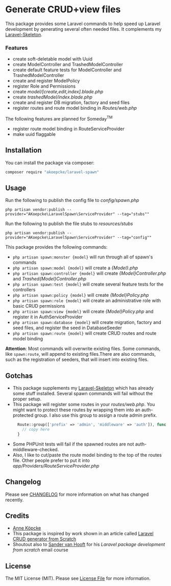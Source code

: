# Generate CRUD+view files

This package provides some Laravel commands to help speed up Laravel development by generating several often needed files.
It complements my [Laravel-Skeleton](https://github.com/akoepcke/laravel-skeleton).

### Features

- create soft-deletable model with Uuid
- create ModelController and TrashedModelController
- create default feature tests for ModelController and TrashedModelController
- create and register ModelPolicy
- register Role and Permissions
- create _model/[create,edit,index].blade.php_
- create _trashedModel/index.blade.php_
- create and register DB migration, factory and seed files
- register routes and route model binding in _Routes/web.php_

The following features are planned for Someday<sup>TM</sup>
- register route model binding in RouteServiceProvider
- make uuid flaggable

## Installation

You can install the package via composer:

```bash
composer require "akoepcke/laravel-spawn"
```

## Usage

Run the following to publish the config file to _config/spawn.php_

```php artisan vendor:publish --provider="AKoepcke\LaravelSpawn\ServiceProvider" --tag="stubs""```

Run the following to publish the file stubs to _resources/stubs_

```php artisan vendor:publish --provider="AKoepcke\LaravelSpawn\ServiceProvider" --tag="config""```

This package provides the following commands:

- ```php artisan spawn:monster {model}``` will run through all of spawn's commands
- ```php artisan spawn:model {model}``` will create a _{Model}.php_
- ```php artisan spawn:controller {model}``` will create _{Model}Controller.php_ and _Trashed{Model}Controller.php_
- ```php artisan spawn:test {model}``` will create several feature tests for the controllers
- ```php artisan spawn:policy {model}``` will create _{Model}Policy.php_
- ```php artisan spawn:role {model}``` will create an administrative role with basic CRUD permissions
- ```php artisan spawn:view {model}``` will create _{Model}Policy.php_ and register it in AuthServiceProvider
- ```php artisan spawn:database {model}``` will create migration, factory and seed files, and register the seed in DatabaseSeeder
- ```php artisan spawn:route {model}``` will create CRUD routes and route model binding

**Attention**: Most commands will overwrite existing files. Some commands, like ```spawn:route```, will append to existing files.There are also commands, such as the registration of seeders, that will insert into existing files.

## Gotchas

- This package supplements my [Laravel-Skeleton](https://github.com/akoepcke/laravel-skeleton) which has already some stuff installed.
  Several spawn commands will fail without the proper setup.
- This package will register some routes in your _routes/web.php_.
  You might want to protect these routes by wrapping them into an auth-protected group.
  I also use this group to assign a route admin prefix.
  ```php
    Route::group(['prefix' => 'admin', 'middleware' => 'auth']), function() {
      // copy here
    }
  ```
- Some PHPUnit tests will fail if the spawned routes are not auth-middleware-checked.
- Also, I like to cut/paste the route model binding to the top of the routes file.
  Other people prefer to put it into _app/Providers/RouteServiceProvider.php_

## Changelog

Please see [CHANGELOG](CHANGELOG.md) for more information on what has changed recently.

## Credits

- [Anne Köpcke](https://github.com/akoepcke)
- This package is inspired by work shown in an article called [Laravel CRUD generator from Scratch](https://medium.com/@devlob/laravel-crud-generators-614caddf8bea)
- Shoutout also to [Sander van Hooft](https://github.com/sandervanhooft) for his _Laravel package development from scratch_ email course

## License

The MIT License (MIT). Please see [License File](LICENSE.md) for more information.